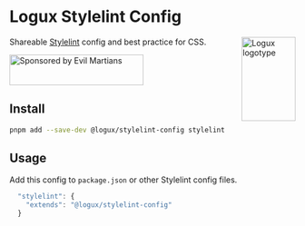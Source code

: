 # Logux Stylelint Config

<img align="right" width="95" height="148" title="Logux logotype"
     src="https://logux.org/branding/logotype.svg">

Shareable [Stylelint] config and best practice for CSS.

[Stylelint]: https://stylelint.io/

<a href="https://evilmartians.com/?utm_source=logux-stylelint">
  <img src="https://evilmartians.com/badges/sponsored-by-evil-martians.svg"
       alt="Sponsored by Evil Martians" width="236" height="54">
</a>


## Install

```sh
pnpm add --save-dev @logux/stylelint-config stylelint
```


## Usage

Add this config to `package.json` or other Stylelint config files.

```js
  "stylelint": {
    "extends": "@logux/stylelint-config"
  }
```
